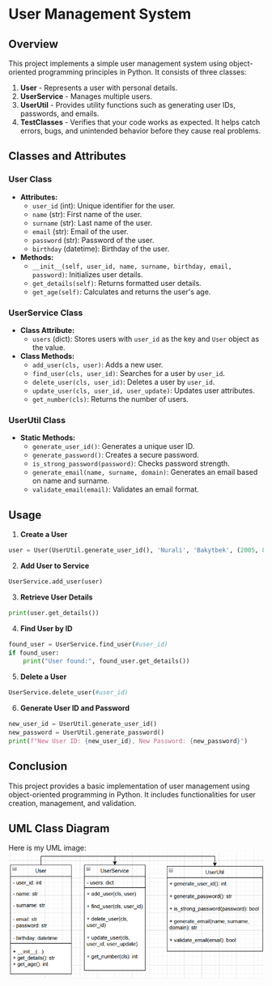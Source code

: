 # User Management System

## Overview
This project implements a simple user management system using object-oriented programming principles in Python. It consists of three classes:

1. **User** - Represents a user with personal details.
2. **UserService** - Manages multiple users.
3. **UserUtil** - Provides utility functions such as generating user IDs, passwords, and emails.
4. **TestClasses** - Verifies that your code works as expected. It helps catch errors, bugs, and unintended behavior before they cause real problems.

## Classes and Attributes

### User Class
- **Attributes:**
  - `user_id` (int): Unique identifier for the user.
  - `name` (str): First name of the user.
  - `surname` (str): Last name of the user.
  - `email` (str): Email of the user.
  - `password` (str): Password of the user.
  - `birthday` (datetime): Birthday of the user.
- **Methods:**
  - `__init__(self, user_id, name, surname, birthday, email, password)`: Initializes user details.
  - `get_details(self)`: Returns formatted user details.
  - `get_age(self)`: Calculates and returns the user's age.

### UserService Class
- **Class Attribute:**
  - `users` (dict): Stores users with `user_id` as the key and `User` object as the value.
- **Class Methods:**
  - `add_user(cls, user)`: Adds a new user.
  - `find_user(cls, user_id)`: Searches for a user by `user_id`.
  - `delete_user(cls, user_id)`: Deletes a user by `user_id`.
  - `update_user(cls, user_id, user_update)`: Updates user attributes.
  - `get_number(cls)`: Returns the number of users.

### UserUtil Class
- **Static Methods:**
  - `generate_user_id()`: Generates a unique user ID.
  - `generate_password()`: Creates a secure password.
  - `is_strong_password(password)`: Checks password strength.
  - `generate_email(name, surname, domain)`: Generates an email based on name and surname.
  - `validate_email(email)`: Validates an email format.

## Usage

1. **Create a User**
```python
user = User(UserUtil.generate_user_id(), 'Nurali', 'Bakytbek', (2005, 8, 22))
```

2. **Add User to Service**
```python
UserService.add_user(user)
```

3. **Retrieve User Details**
```python
print(user.get_details())
```

4. **Find User by ID**
```python
found_user = UserService.find_user(#user_id)
if found_user:
    print("User found:", found_user.get_details())
```

5. **Delete a User**
```python
UserService.delete_user(#user_id)
```

6. **Generate User ID and Password**
```python
new_user_id = UserUtil.generate_user_id()
new_password = UserUtil.generate_password()
print(f"New User ID: {new_user_id}, New Password: {new_password}")
```

## Conclusion
This project provides a basic implementation of user management using object-oriented programming in Python. It includes functionalities for user creation, management, and validation.

## UML Class Diagram
Here is my UML image:
![UML Diagram](image3.png)
